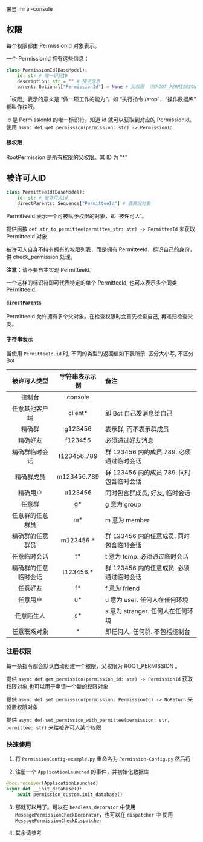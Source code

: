 
来自 mirai-console

## 权限

每个权限都由 PermissionId 对象表示。

一个 PermissionId 拥有这些信息：
```python
class PermissionId(BaseModel):
    id: str # 唯一识别ID
    description: str = "" # 描述信息
    parent: Optional["PermissionId"] = None # 父权限 （除ROOT_PERMISSION外都应该有父权限）
```

「权限」表示的意义是 “做一项工作的能力”。如 “执行指令 /stop”，“操作数据库” 都叫作权限。

id 是 PermissionId 的唯一标识符。知道 id 就可以获取到对应的 PermissionId。
使用 `async def get_permission(permission: str) -> PermissionId` 


#### 根权限

RootPermission 是所有权限的父权限。其 ID 为 "\*"

## 被许可人ID

```python
class PermitteeId(BaseModel):
    id: str # 被许可人id
    directParents: Sequence["PermitteeId"] # 直接父对象
```

PermitteeId 表示一个可被赋予权限的对象，即 '被许可人'。

提供函数 `def str_to_permittee(permittee_str: str) -> PermitteeId` 来获取 PermitteeId 对象

被许可人自身不持有拥有的权限列表，而是拥有 PermitteeId，标识自己的身份，供 check_permission 处理。

**注意**：请不要自主实现 PermitteeId。

一个这样的标识符即可代表特定的单个 PermitteeId, 也可以表示多个同类 PermitteeId.

#### `directParents`
PermitteeId 允许拥有多个父对象。在检查权限时会首先检查自己, 再递归检查父类。

#### 字符串表示

当使用 `PermitteeId.id` 时, 不同的类型的返回值如下表所示. 
区分大小写, 不区分 Bot

|    被许可人类型    | 字符串表示示例 | 备注                                 |
|:----------------:|:-----------:|:------------------------------------|
|      控制台       |   console   |                                     |
|   任意其他客户端    |   client*   | 即 Bot 自己发消息给自己                |
|      精确群       |   g123456   | 表示群, 而不表示群成员                  |
|      精确好友      |   f123456   | 必须通过好友消息                       |
|   精确群临时会话    | t123456.789 | 群 123456 内的成员 789. 必须通过临时会话 |
|     精确群成员     | m123456.789 | 群 123456 内的成员 789. 同时包含临时会话 |
|      精确用户      |   u123456   | 同时包含群成员, 好友, 临时会话           |
|      任意群       |     g\*     | g 意为 group                         |
|  任意群的任意群员   |     m\*     | m 意为 member                        |
|  精确群的任意群员   | m123456.\*  | 群 123456 内的任意成员. 同时包含临时会话  |
|    任意临时会话    |     t\*      | t 意为 temp. 必须通过临时会话          |
| 精确群的任意临时会话 | t123456.\*  | 群 123456 内的任意成员. 必须通过临时会话  |
|      任意好友      |     f\*     | f 意为 friend                       |
|      任意用户      |     u\*     | u 意为 user. 任何人在任何环境           |
|     任意陌生人     |     s\*     | s 意为 stranger. 任何人在任何环境       |
|    任意联系对象    |      \*      | 即任何人, 任何群. 不包括控制台           |


### 注册权限

每一条指令都会默认自动创建一个权限，父权限为 ROOT_PERMISSION 。

提供 `async def get_permission(permission_id: str) -> PermissionId` 获取权限对象,也可以用于申请一个新的权限对象

提供 `async def set_permission(permission: PermissionId) -> NoReturn` 来设置权限对象

提供 `async def set_permission_with_permittee(permission: str, permittee: str)` 来给被许可人某个权限

### 快速使用

1. 将 `PermissionConfig-example.py` 重命名为 `Permission-Config.py` 然后将

2. 注册一个 `ApplicationLaunched` 的事件，并初始化数据库

```python
@bcc.receiver(ApplicationLaunched)
async def __init_database():
    await permission_custom.init_database()
```

3. 那就可以用了。可以在 `headless_decorator` 中使用 `MessagePermissionCheckDecorator`，也可以在 `dispatcher` 中
使用 `MessagePermissionCheckDispatcher`

3. 其余请参考